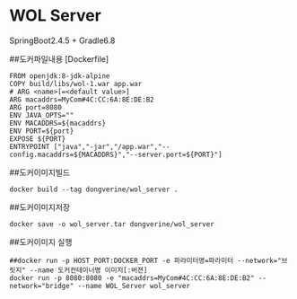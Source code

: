 # WOL Server

SpringBoot2.4.5 + Gradle6.8







##도커파일내용 [Dockerfile]
```
FROM openjdk:8-jdk-alpine
COPY build/libs/wol-1.war app.war
# ARG <name>[=<default value>]
ARG macaddrs=MyCom#4C:CC:6A:8E:DE:B2
ARG port=8080
ENV JAVA_OPTS=""
ENV MACADDRS=${macaddrs}
ENV PORT=${port}
EXPOSE ${PORT}
ENTRYPOINT ["java","-jar","/app.war","--config.macaddrs=${MACADDRS}","--server.port=${PORT}"]
```

##도커이미지빌드
```
docker build --tag dongverine/wol_server .
```

##도커이미지저장
```
docker save -o wol_server.tar dongverine/wol_server
```

##도커이미지 실행
```
##docker run -p HOST_PORT:DOCKER_PORT -e 파라미터명=파라미터 --network="브릿지" --name 도커컨테이너명 이미지[:버젼]
docker run -p 8080:8080 -e "macaddrs=MyCom#4C:CC:6A:8E:DE:B2" --network="bridge" --name WOL_Server wol_server
```
